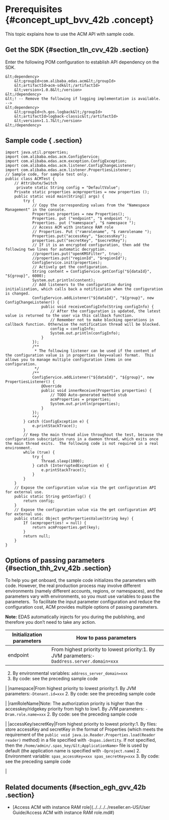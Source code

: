 # Prerequisites {#concept_upt_bvv_42b .concept}

This topic explains how to use the ACM API with sample code.

## Get the SDK {#section_tln_cvv_42b .section}

Enter the following POM configuration to establish API dependency on the SDK.

```
&lt;dependency>
    &lt;groupId>com.alibaba.edas.acm&lt;/groupId>
    &lt;artifactId>acm-sdk&lt;/artifactId>
    &lt;version>1.0.8&lt;/version>
&lt;/dependency>
&lt;! -- Remove the following if logging implementation is available. -->
&lt;dependency>
    &lt;groupId>ch.qos.logback&lt;/groupId>
    &lt;artifactId>logback-classic&lt;/artifactId>
    &lt;version>1.1.7&lt;/version>
&lt;/dependency>
```

## Sample code { .section}

```
import java.util.properties;
import com.alibaba.edas.acm.ConfigService;
import com.alibaba.edas.acm.exception.ConfigException;
import com.alibaba.edas.acm.listener.ConfigChangeListener;
import com.alibaba.edas.acm.listener.PropertiesListener;
// Sample code, for sample test only.
public class ACMTest {
    // Attribute/Switch
     private static String config = "DefaultValue";
    Private static properties acmproperties = new properties ();
    public static void main(String[] args) {
        try {
            // Copy the corresponding values from the "Namespace Management" in the console.
            Properties properties = new Properties();
            Properties. put ("endpoint", "$ endpoint ");
            Properties. put ("namespace", "$ namespace ");
            // Access ACM with instance RAM role
            // Properties. Put ("ramrolename", "$ ramrolename ");
            Properties.put("accessKey", "$accessKey");
            properties.put("secretKey", "$secretKey");
            // If it is an encrypted configuration, then add the following two lines for automatic decryption.
            //properties.put("openKMSFilter", true);
            //properties.put("regionId", "$regionId");
            ConfigService.init(properties);
            // Actively get the configuration.
            String content = ConfigService.getConfig("${dataId}", "${group}", 6000);
            System.out.println(content);
            // Add listeners to the configuration during initialization, which calls back a notification when the configuration is changed.
            ConfigService.addListener("${dataId}", "${group}", new ConfigChangeListener() {
                public void receiveConfigInfo(String configInfo) {
                    // After the configuration is updated, the latest value is returned to the user via this callback function.
                    // Remember not to make blocking operations in callback function. Otherwise the notification thread will be blocked.
                    config = configInfo;
                    System.out.println(configInfo);
                }
            });
            /**
             * The following listener can be used if the content of the configuration value is in properties (key=value) format.  This allows you to manage multiple configuration items in one configuration.
             */
            /**
            ConfigService.addListener("${dataId}", "${group}", new PropertiesListener() {
                @Override
                public void innerReceive(Properties properties) {
                    // TODO Auto-generated method stub
                    acmProperties = properties;
                    System.out.println(properties);
                }
            });
            **/
        } catch (ConfigException e) {
            e.printStackTrace();
        }
        // Keep the main thread alive throughout the test, because the configuration subscription runs in a daemon thread, which exits once the main thread exits.  The following code is not required in a real environment.
        while (true) {
            try {
                Thread.sleep(1000);
            } catch (InterruptedException e) {
                e.printStackTrace();
            }
        }
    }
    // Expose the configuration value via the get configuration API for external use.
    public static String getConfig() {
        return config;
    }
    // Expose the configuration value via the get configuration API for external use.
    public static Object getPorpertiesValue(String key) {
        If (acmproperties! = null) {
            return acmProperties.get(key);
        }
        return null;
    }
}
```

## Options of passing parameters {#section_thh_2vv_42b .section}

To help you get onboard, the sample code initializes the parameters with code. However, the real production process may involve different environments \(namely different accounts, regions, or namespaces\), and the parameters vary with environments, so you must use variables to pass the parameters.  To facilitate the input parameter configuration and reduce the configuration cost, ACM provides multiple options of passing parameters.

**Note:** EDAS automatically injects for you during the publishing, and therefore you don’t need to take any action.

|Initialization parameters|How to pass parameters|
|-------------------------|----------------------|
|endpoint|From highest priority to lowest priority:1.  By JVM parameters:`-Daddress.server.domain=xxx`
2.  By environmental variables: `address_server_domain=xxx`
3.  By code: see the preceding sample code

|
|namespace|From highest priority to lowest priority:1.  By JVM parameters:`-Dtenant.id=xxx`
2.  By code: see the preceding sample code

|
|ramRoleName|Note: The authorization priority is higher than the accesskey/ridgekey priority from high to low1.  By JVM parameters: `-Dram.role.name=xxx`
2.  By code: see the preceding sample code

|
|accessKey/secretKey|From highest priority to lowest priority:1.  By files: store accessKey and secretKey in the format of Properties \(which meets the requirement of the `public void java.io.Reader.Properties.load(Reader reader)` method\) in a file specified with `-Dspas.identity`. If not specified, then the `/home/admin/.spas_key/&lt;ApplicationName>` file is used by default \(the application name is specified with `-Dproject.name`\)
2.  Environment variable: `spas_accessKey=xxx spas_secretKey=xxx`
3.  By code: see the preceding sample code

|

## Related documents {#section_egh_gvv_42b .section}

-   [Access ACM with instance RAM role](../../../../reseller.en-US/User Guide/Access ACM with instance RAM role.md#)

